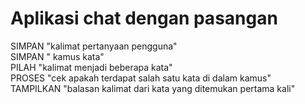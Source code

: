# Aplikasi chat dengan pasangan

SIMPAN "kalimat pertanyaan pengguna"<br />
SIMPAN " kamus kata"<br />
PILAH "kalimat menjadi beberapa kata"<br />
PROSES "cek apakah terdapat salah satu kata di dalam kamus"<br />
TAMPILKAN "balasan kalimat dari kata yang ditemukan pertama kali"
